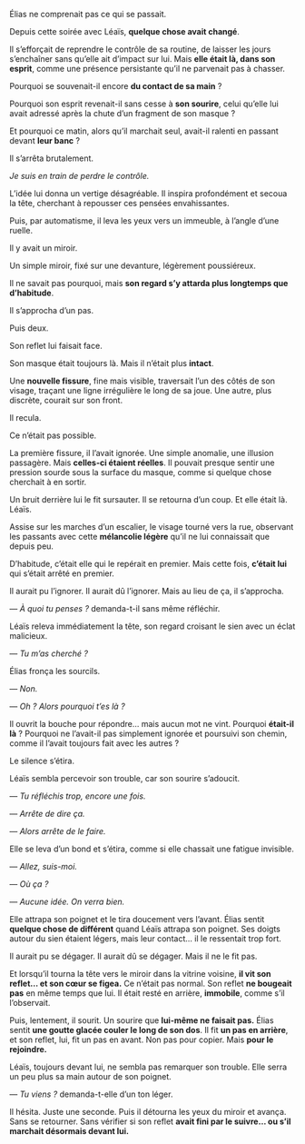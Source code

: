 Élias ne comprenait pas ce qui se passait.

Depuis cette soirée avec Léaïs, **quelque chose avait changé**.

Il s’efforçait de reprendre le contrôle de sa routine, de laisser les jours s’enchaîner sans qu’elle ait d’impact sur lui. Mais **elle était là, dans son esprit**, comme une présence persistante qu’il ne parvenait pas à chasser.

Pourquoi se souvenait-il encore **du contact de sa main** ?

Pourquoi son esprit revenait-il sans cesse à **son sourire**, celui qu’elle lui avait adressé après la chute d’un fragment de son masque ?

Et pourquoi ce matin, alors qu’il marchait seul, avait-il ralenti en passant devant **leur banc** ?

Il s’arrêta brutalement.

_Je suis en train de perdre le contrôle._

L’idée lui donna un vertige désagréable. Il inspira profondément et secoua la tête, cherchant à repousser ces pensées envahissantes.

Puis, par automatisme, il leva les yeux vers un immeuble, à l’angle d’une ruelle.

Il y avait un miroir.

Un simple miroir, fixé sur une devanture, légèrement poussiéreux.

Il ne savait pas pourquoi, mais **son regard s’y attarda plus longtemps que d’habitude**.

Il s’approcha d’un pas.

Puis deux.

Son reflet lui faisait face.

Son masque était toujours là. Mais il n’était plus **intact**.

Une **nouvelle fissure**, fine mais visible, traversait l’un des côtés de son visage, traçant une ligne irrégulière le long de sa joue. Une autre, plus discrète, courait sur son front.

Il recula.

Ce n’était pas possible.

La première fissure, il l’avait ignorée. Une simple anomalie, une illusion passagère. Mais **celles-ci étaient réelles**. Il pouvait presque sentir une pression sourde sous la surface du masque, comme si quelque chose cherchait à en sortir.

Un bruit derrière lui le fit sursauter. Il se retourna d’un coup. Et elle était là. Léaïs.

Assise sur les marches d’un escalier, le visage tourné vers la rue, observant les passants avec cette **mélancolie légère** qu’il ne lui connaissait que depuis peu.

D’habitude, c’était elle qui le repérait en premier. Mais cette fois, **c’était lui** qui s’était arrêté en premier.

Il aurait pu l’ignorer.
Il aurait dû l’ignorer.
Mais au lieu de ça, il s’approcha.

— _À quoi tu penses ?_ demanda-t-il sans même réfléchir.

Léaïs releva immédiatement la tête, son regard croisant le sien avec un éclat malicieux.

— _Tu m’as cherché ?_

Élias fronça les sourcils.

— _Non._

— _Oh ? Alors pourquoi t’es là ?_

Il ouvrit la bouche pour répondre… mais aucun mot ne vint. Pourquoi **était-il là** ? Pourquoi ne l’avait-il pas simplement ignorée et poursuivi son chemin, comme il l’avait toujours fait avec les autres ?

Le silence s’étira.

Léaïs sembla percevoir son trouble, car son sourire s’adoucit.

— _Tu réfléchis trop, encore une fois._

— _Arrête de dire ça._

— _Alors arrête de le faire._

Elle se leva d’un bond et s’étira, comme si elle chassait une fatigue invisible.

— _Allez, suis-moi._

— _Où ça ?_

— _Aucune idée. On verra bien._

Elle attrapa son poignet et le tira doucement vers l’avant. Élias sentit **quelque chose de différent** quand Léaïs attrapa son poignet. Ses doigts autour du sien étaient légers, mais leur contact… il le ressentait trop fort.

Il aurait pu se dégager.
Il aurait dû se dégager.
Mais il ne le fit pas.

Et lorsqu’il tourna la tête vers le miroir dans la vitrine voisine, **il vit son reflet… et son cœur se figea.** Ce n’était pas normal. Son reflet **ne bougeait pas** en même temps que lui. Il était resté en arrière, **immobile**, comme s’il l’observait.

Puis, lentement, il sourit. Un sourire que **lui-même ne faisait pas.** Élias sentit **une goutte glacée couler le long de son dos**. Il fit **un pas en arrière**, et son reflet, lui, fit un pas en avant. Non pas pour copier. Mais **pour le rejoindre.**

Léaïs, toujours devant lui, ne sembla pas remarquer son trouble. Elle serra un peu plus sa main autour de son poignet.

— _Tu viens ?_ demanda-t-elle d’un ton léger.

Il hésita. Juste une seconde. Puis il détourna les yeux du miroir et avança. Sans se retourner. Sans vérifier si son reflet **avait fini par le suivre… ou s’il marchait désormais devant lui.**